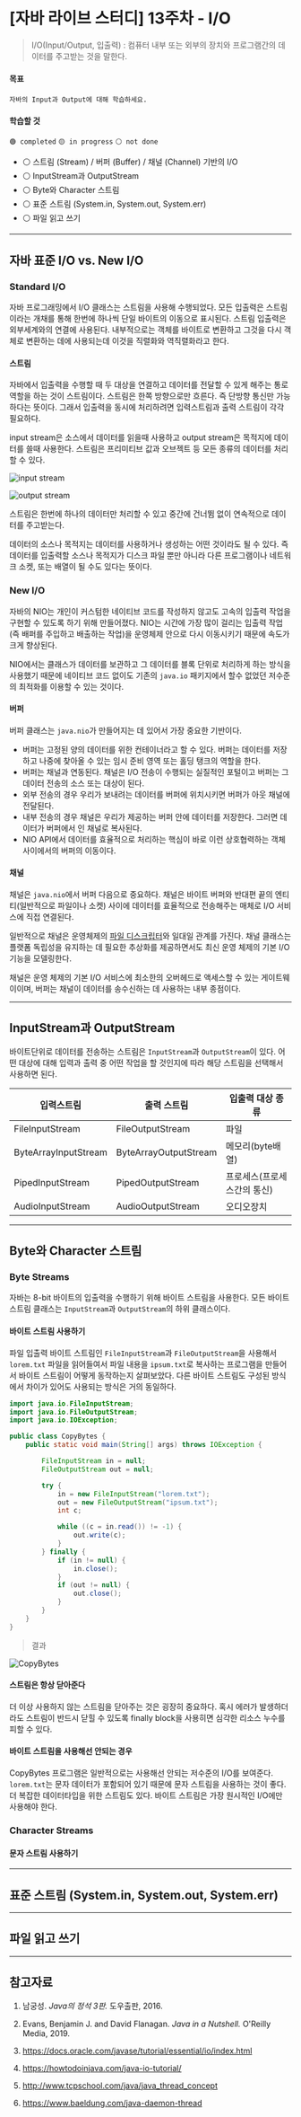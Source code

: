 # [자바 라이브 스터디] 13주차 - I/O

> I/O(Input/Output, 입출력) : 컴퓨터 내부 또는 외부의 장치와 프로그램간의 데이터를 주고받는 것을 말한다.

#### 목표

```
자바의 Input과 Output에 대해 학습하세요.
```

#### 학습할 것

`🟢 completed` `🟡 in progress` `⚪ not done`

- ⚪ 스트림 (Stream) / 버퍼 (Buffer) / 채널 (Channel) 기반의 I/O
- ⚪ InputStream과 OutputStream
- ⚪ Byte와 Character 스트림
- ⚪ 표준 스트림 (System.in, System.out, System.err)
- ⚪ 파일 읽고 쓰기

---

## 자바 표준 I/O vs. New I/O

### Standard I/O

자바 프로그래밍에서 I/O 클래스는 스트림을 사용해 수행되었다. 모든 입출력은 스트림이라는 개채를 통해 한번에 하나씩 단일 바이트의 이동으로 표시된다. 스트림 입출력은 외부세계와의 연결에 사용된다. 내부적으로는 객체를 바이트로 변환하고 그것을 다시 객체로 변환하는 데에 사용되는데 이것을 직렬화와 역직렬화라고 한다.

#### 스트림

자바에서 입출력을 수행할 때 두 대상을 연결하고 데이터를 전달할 수 있게 해주는 통로역할을 하는 것이 스트림이다. 스트림은 한쪽 방향으로만 흐른다. 즉 단방향 통신만 가능하다는 뜻이다. 그래서 입출력을 동시에 처리하려면 입력스트림과 출력 스트림이 각각 필요하다. 

input stream은 소스에서 데이터를 읽을때 사용하고 output stream은 목적지에 데이터를 쓸때 사용한다. 스트림은 프리미티브 값과 오브젝트 등 모든 종류의 데이터를 처리할 수 있다. 

![input stream](img/week13/input-stream.png)

![output stream](img/week13/output-stream.png)

스트림은 한번에 하나의 데이터만 처리할 수 있고 중간에 건너뜀 없이 연속적으로 데이터를 주고받는다. 

데이터의 소스나 목적지는 데이터를 사용하거나 생성하는 어떤 것이라도 될 수 있다. 즉 데이터를 입출력할 소스나 목적지가 디스크 파일 뿐만 아니라 다른 프로그램이나 네트워크 소켓, 또는 배열이 될 수도 있다는 뜻이다.

### New I/O

자바의 NIO는 개인이 커스텀한 네이티브 코드를 작성하지 않고도 고속의 입출력 작업을 구현할 수 있도록 하기 위해 만들어졌다. NIO는 시간에 가장 많이 걸리는 입출력 작업(즉 배퍼를 주입하고 배출하는 작업)을 운영체제 안으로 다시 이동시키기 때문에 속도가 크게 향상된다. 

NIO에서는 클래스가 데이터를 보관하고 그 데이터를 블록 단위로 처리하게 하는 방식을 사용했기 때문에 네이티브 코드 없이도 기존의 `java.io` 패키지에서 할수 없었던 저수준의 최적화를 이용할 수 있는 것이다.

#### 버퍼

버퍼 클래스는 `java.nio`가 만들어지는 데 있어서 가장 중요한 기반이다.

- 버퍼는 고정된 양의 데이터를 위한 컨테이너라고 할 수 있다. 버퍼는 데이터를 저장하고 나중에 찾아올 수 있는 임시 준비 영역 또는 홀딩 탱크의 역할을 한다.
- 버퍼는 채널과 연동된다. 채널은 I/O 전송이 수행되는 실질적인 포털이고 버퍼는 그 데이터 전송의 소스 또는 대상이 된다.
- 외부 전송의 경우 우리가 보내려는 데이터를 버퍼에 위치시키면 버퍼가 아웃 채널에 전달된다.
- 내부 전송의 경우 채널은 우리가 제공하는 버퍼 안에 데이터를 저장한다. 그러면 데이터가 버퍼에서 인 채널로 복사된다.
- NIO API에서 데이터를 효율적으로 처리하는 핵심이 바로 이런 상호협력하는 객체 사이에서의 버퍼의 이동이다.

#### 채널

<!-- 전체적으로 무슨말인지 모르겠다. -->
채널은 `java.nio`에서 버퍼 다음으로 중요하다. 채널은 바이트 버퍼와 반대편 끝의 엔티티(일반적으로 파일이나 소켓) 사이에 데이터를 효율적으로 전송해주는 매체로 I/O 서비스에 직접 연결된다.

일반적으로 채널은 운영체제의 [파일 디스크립터](https://en.wikipedia.org/wiki/File_descriptor)와 일대일 관계를 가진다. 채널 클래스는 플랫폼 독립성을 유지하는 데 필요한 추상화를 제공하면서도 최신 운영 체제의 기본 I/O 기능을 모델링한다.

채널은 운영 체제의 기본 I/O 서비스에 최소한의 오버헤드로 액세스할 수 있는 게이트웨이이며, 버퍼는 채널이 데이터를 송수신하는 데 사용하는 내부 종점이다.

---

## InputStream과 OutputStream

<!-- 시작 -->
바이트단위로 데이터를 전송하는 스트림은 `InputStream`과 `OutputStream`이 있다. 어떤 대상에 대해 입력과 출력 중 어떤 작업을 할 것인지에 따라 해당 스트림을 선택해서 사용하면 된다. 

| 입력스트림 | 출력 스트림 | 입출력 대상 종류 |
|---|---|---|
| FileInputStream | FileOutputStream | 파일 |
| ByteArrayInputStream | ByteArrayOutputStream | 메모리(byte배열) |
| PipedInputStream | PipedOutputStream | 프로세스(프로세스간의 통신) |
| AudioInputStream | AudioOutputStream | 오디오장치 |

---

## Byte와 Character 스트림

<!-- 시작 -->
### Byte Streams

자바는 8-bit 바이트의 입출력을 수행하기 위해 바이트 스트림을 사용한다. 모든 바이트 스트림 클래스는 `InputStream`과 `OutputStream`의 하위 클래스이다. 

#### 바이트 스트림 사용하기

파일 입출력 바이트 스트림인 `FileInputStream`과 `FileOutputStream`을 사용해서 `lorem.txt` 파일을 읽어들여서 파일 내용을 `ipsum.txt`로 복사하는 프로그램을 만들어서 바이트 스트림이 어떻게 동작하는지 살펴보았다. 다른 바이트 스트림도 구성된 방식에서 차이가 있어도 사용되는 방식은 거의 동일하다.

```java
import java.io.FileInputStream;
import java.io.FileOutputStream;
import java.io.IOException;

public class CopyBytes {
    public static void main(String[] args) throws IOException {

        FileInputStream in = null;
        FileOutputStream out = null;

        try {
            in = new FileInputStream("lorem.txt");
            out = new FileOutputStream("ipsum.txt");
            int c;

            while ((c = in.read()) != -1) {
                out.write(c);
            }
        } finally {
            if (in != null) {
                in.close();
            }
            if (out != null) {
                out.close();
            }
        }
    }
}
```

> 결과

![CopyBytes](img/week13/copybytes.png)

#### 스트림은 항상 닫아준다

더 이상 사용하지 않는 스트림을 닫아주는 것은 굉장히 중요하다. 혹시 에러가 발생하더라도 스트림이 반드시 닫힐 수 있도록 finally block을 사용히면 심각한 리소스 누수를 피할 수 있다.

#### 바이트 스트림을 사용해선 안되는 경우

CopyBytes 프로그램은 일반적으로는 사용해선 안되는 저수준의 I/O를 보여준다. `lorem.txt`는 문자 데이터가 포함되어 있기 때문에 문자 스트림을 사용하는 것이 좋다. 더 복잡한 데이터타입을 위한 스트림도 있다. 바이트 스트림은 가장 원시적인 I/O에만 사용해야 한다.

### Character Streams

#### 문자 스트림 사용하기




---

## 표준 스트림 (System.in, System.out, System.err)

<!-- 시작 -->

---

## 파일 읽고 쓰기

<!-- 시작 -->

---


## 참고자료

1. 남궁성. *Java의 정석 3판.* 도우출판, 2016.

2. Evans, Benjamin J. and David Flanagan. *Java in a Nutshell.* O'Reilly Media, 2019.

3. https://docs.oracle.com/javase/tutorial/essential/io/index.html

5. https://howtodoinjava.com/java-io-tutorial/

6. http://www.tcpschool.com/java/java_thread_concept

7. https://www.baeldung.com/java-daemon-thread
